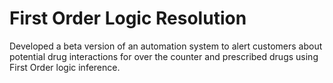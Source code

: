 #  First Order Logic Resolution 
Developed a beta version of an automation system to alert customers about potential drug interactions for over the counter and prescribed drugs using First Order logic inference.
